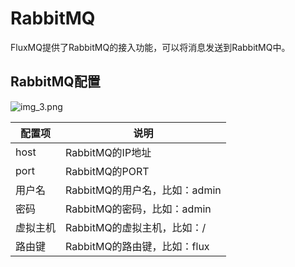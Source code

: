# RabbitMQ
FluxMQ提供了RabbitMQ的接入功能，可以将消息发送到RabbitMQ中。

## RabbitMQ配置
![img_3.png](@site/static/images/gzyq/source/img_3.png)

| 配置项  | 说明                    |
|------|-----------------------|
| host | RabbitMQ的IP地址         |
| port | RabbitMQ的PORT         |
| 用户名  | RabbitMQ的用户名，比如：admin |
| 密码   | RabbitMQ的密码，比如：admin  |
| 虚拟主机 | RabbitMQ的虚拟主机，比如：/    |
| 路由键  | RabbitMQ的路由键，比如：flux  |